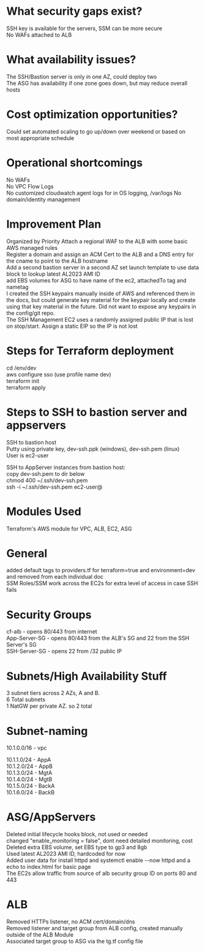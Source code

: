# What security gaps exist?
SSH key is available for the servers, SSM can be more secure  
No WAFs attached to ALB  

# What availability issues?
The SSH/Bastion server is only in one AZ, could deploy two  
The ASG has availability if one zone goes down, but may reduce overall hosts

# Cost optimization opportunities?
Could set automated scaling to go up/down over weekend or based on most appropriate schedule  

# Operational shortcomings
No WAFs  
No VPC Flow Logs  
No customized cloudwatch agent logs for in OS logging, /var/logs
No domain/identity management

# Improvement Plan
Organized by Priority
Attach a regional WAF to the ALB with some basic AWS managed rules  
Register a domain and assign an ACM Cert to the ALB and a DNS entry for the cname to point to the ALB hostname  
Add a second bastion server in a second AZ 
set launch template to use data block to lookup latest AL2023 AMI ID  
add EBS volumes for ASG to have name of the ec2, attachedTo tag and nametag  
I created the SSH keypairs manually inside of AWS and referenced them in the docs, but could generate key material for the keypair locally and create using that key material in the future. Did not want to expose any keypairs in the config/git repo.  
The SSH Management EC2 uses a randomly assigned public IP that is lost on stop/start. Assign a static EIP so the IP is not lost  

# Steps for Terraform deployment  
cd /env/dev  
aws configure sso (use profile name dev)  
terraform init  
terraform apply  
  
# Steps to SSH to bastion server and appservers
SSH to bastion host  
Putty using private key, dev-ssh.ppk (windows), dev-ssh.pem (linux)  
User is ec2-user  
  
SSH to AppServer instances from bastion host:   
copy dev-ssh.pem to dir below  
chmod 400 ~/.ssh/dev-ssh.pem  
ssh -i ~/.ssh/dev-ssh.pem ec2-user@<privateIP>  


# Modules Used  
Terraform's AWS module for VPC, ALB, EC2, ASG  
  
# General   
added default tags to providers.tf for terraform=true and environment=dev and removed from each individual doc  
SSM Roles/SSM work across the EC2s for extra level of access in case SSH fails  
  
# Security Groups  
cf-alb - opens 80/443 from internet  
App-Server-SG - opens 80/443 from the ALB's SG and 22 from the SSH Server's SG  
SSH-Server-SG - opens 22 from /32 public IP

# Subnets/High Availability Stuff  
3 subnet tiers across 2 AZs, A and B.  
6 Total subnets  
1 NatGW per private AZ. so 2 total  
  
# Subnet-naming  
10.1.0.0/16 - vpc   
  
10.1.1.0/24 - AppA    
10.1.2.0/24 - AppB   
10.1.3.0/24 - MgtA   
10.1.4.0/24 - MgtB   
10.1.5.0/24 - BackA   
10.1.6.0/24 - BackB  
  
# ASG/AppServers  
Deleted initial lifecycle hooks block, not used or needed  
changed "enable_monitoring = false", dont need detailed monitoring, cost  
Deleted extra EBS volume, set EBS type to gp3 and 8gb  
Used latest AL2023 AMI ID, hardcoded for now  
Added user data for install httpd and systemctl enable --now httpd and a echo to index.html for basic page  
The EC2s allow traffic from source of alb security group ID on ports 80 and 443  
  
# ALB  
Removed HTTPs listener, no ACM cert/domain/dns  
Removed listener and target group from ALB config, created manually outside of the ALB Module  
Associated target group to ASG via the tg.tf config file  
